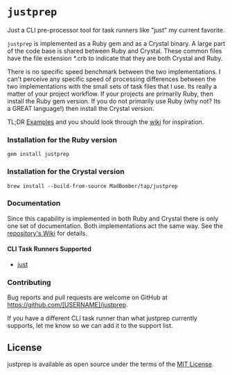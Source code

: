 # `justprep`

Just a CLI pre-processor tool for task runners like "just" my current favorite.

`justprep` is implemented as a Ruby gem and as a Crystal binary.  A large part of the code base is shared between Ruby and Crystal.  These common files have the file extension \*.crb to indicate that they are both Crystal and Ruby.

There is no specific speed benchmark between the two implementations.  I can't perceive any specific speed of processing differences between the two implementations with the small sets of task files that I use.  Its really a matter of your project workflow.  If your projects are primarily Ruby, then install the Ruby gem version.  If you do not primarily use Ruby (why not?  Its a GREAT language!) then install the Crystal version.

TL;DR [Examples](https://github.com/MadBomber/justprep/tree/main/examples) and you should look through the [wiki](https://github.com/MadBomber/justprep/wiki) for inspiration.

### Installation for the Ruby version

    gem install justprep

### Installation for the Crystal version

    brew install --build-from-source MadBomber/tap/justprep

### Documentation

Since this capability is implemented in both Ruby and Crystal there is only one set of documentation.  Both implementations act the same way.  See the [repository's Wiki](https://github.com/MadBomber/justprep/wiki) for details.

#### CLI Task Runners Supported
* [just](https://github.com/casey/just)

### Contributing

Bug reports and pull requests are welcome on GitHub at https://github.com/[USERNAME]/justprep.

If you have a different CLI task runner than what justprep currently supports, let me know so we can add it to the support list.

## License

justprep is available as open source under the terms of the [MIT License](https://opensource.org/licenses/MIT).
